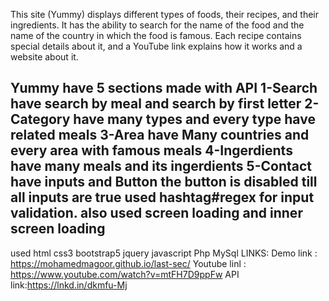 This site (Yummy) displays different types of foods, their recipes, and their ingredients. It has the ability to search 
for the name of the food and the name of the country in which the food is famous.
Each recipe contains special details about it, and a YouTube link explains how it works and a website about it.

 Yummy have 5 sections made with API 
1-Search have search by meal and search by first letter
2-Category have many types and every type have related meals
3-Area have Many countries and every area with famous meals
4-Ingerdients have many meals and its ingerdients
5-Contact have inputs and Button the button is disabled till all inputs are true used hashtag#regex for input validation.
also used screen loading and inner screen loading
--------------------------------------------------
used html css3 bootstrap5 jquery javascript Php MySql 
LINKS:
Demo link : https://mohamedmagoor.github.io/last-sec/
Youtube linl : https://www.youtube.com/watch?v=mtFH7D9ppFw
API link:https://lnkd.in/dkmfu-Mj
